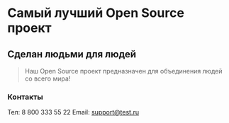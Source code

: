 # Самый лучший Open Source проект

## Сделан людьми для людей

> Наш Open Source проект предназначен для объединения людей со всего мира!


### Контакты
Тел: 8 800 333 55 22
Email: support@test.ru
